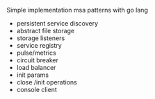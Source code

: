 Simple implementation msa patterns with go lang

- persistent service discovery
- abstract file storage 
- storage listeners
- service registry
- pulse/metrics
- circuit breaker
- load balancer
- init params
- close /init operations
- console client